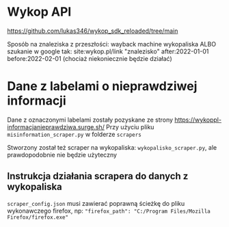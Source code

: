 # Wykop API

https://github.com/lukas346/wykop_sdk_reloaded/tree/main

Sposób na znaleziska z przeszłości: wayback machine wykopaliska ALBO
szukanie w google tak: site:wykop.pl/link "znalezisko" after:2022-01-01 before:2022-02-01 (chociaż niekoniecznie będzie działać)

# Dane z labelami o nieprawdziwej informacji

Dane z oznaczonymi labelami zostały pozyskane ze strony https://wykoppl-informacjanieprawdziwa.surge.sh/ Przy użyciu pliku `misinformation_scraper.py` w folderze `scrapers`

Stworzony został też scraper na wykopaliska: `wykopalisko_scraper.py`, ale prawdopodobnie nie będzie użyteczny

## Instrukcja działania scrapera do danych z wykopaliska

`scraper_config.json` musi zawierać poprawną ścieżkę do pliku wykonawczego firefox, np: `"firefox_path": "C:/Program Files/Mozilla Firefox/firefox.exe"`
